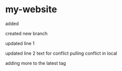 # my-website

added

created new branch

updated line 1

updated line 2
text for conflict pulling
conflict in local


adding more to the latest tag